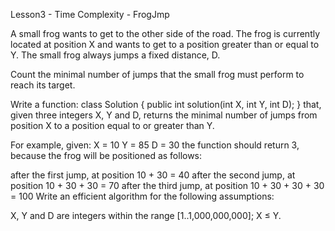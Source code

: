 ﻿Lesson3 - Time Complexity - FrogJmp

A small frog wants to get to the other side of the road. 
The frog is currently located at position X and wants to get to a position greater than or equal to Y. 
The small frog always jumps a fixed distance, D.

Count the minimal number of jumps that the small frog must perform to reach its target.

Write a function:
class Solution { public int solution(int X, int Y, int D); }
that, given three integers X, Y and D, 
returns the minimal number of jumps from position X to 
a position equal to or greater than Y.

For example, given:
  X = 10
  Y = 85
  D = 30
the function should return 3, because the frog will be positioned as follows:

after the first jump, at position 10 + 30 = 40
after the second jump, at position 10 + 30 + 30 = 70
after the third jump, at position 10 + 30 + 30 + 30 = 100
Write an efficient algorithm for the following assumptions:

X, Y and D are integers within the range [1..1,000,000,000];
X ≤ Y.